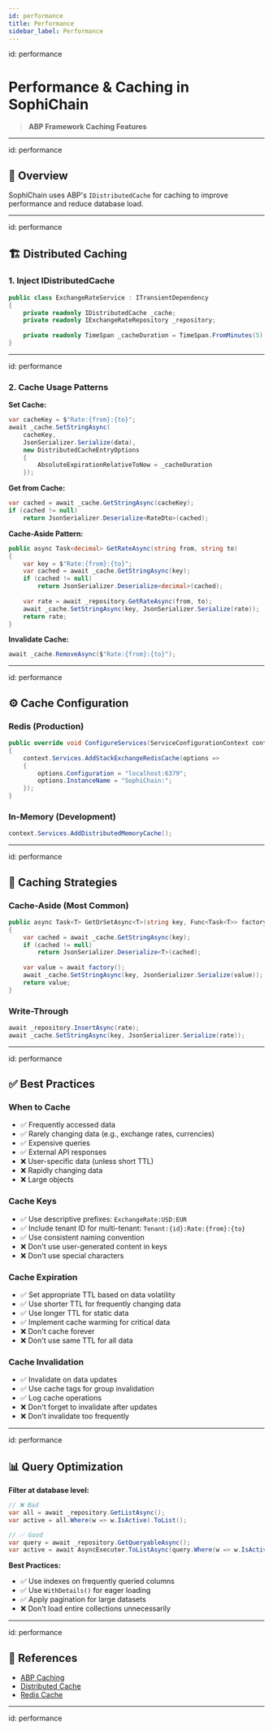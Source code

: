 ```yaml
---
id: performance
title: Performance
sidebar_label: Performance
---
```

id: performance
# Performance & Caching in SophiChain

> **ABP Framework Caching Features**

---

id: performance
## 📖 Overview

SophiChain uses ABP's `IDistributedCache` for caching to improve performance and reduce database load.

---

id: performance
## 🏗️ Distributed Caching

### 1. Inject IDistributedCache

```csharp
public class ExchangeRateService : ITransientDependency
{
    private readonly IDistributedCache _cache;
    private readonly IExchangeRateRepository _repository;
    
    private readonly TimeSpan _cacheDuration = TimeSpan.FromMinutes(5);
}
```

---

id: performance
### 2. Cache Usage Patterns

**Set Cache:**
```csharp
var cacheKey = $"Rate:{from}:{to}";
await _cache.SetStringAsync(
    cacheKey,
    JsonSerializer.Serialize(data),
    new DistributedCacheEntryOptions 
    { 
        AbsoluteExpirationRelativeToNow = _cacheDuration 
    });
```

**Get from Cache:**
```csharp
var cached = await _cache.GetStringAsync(cacheKey);
if (cached != null)
    return JsonSerializer.Deserialize<RateDto>(cached);
```

**Cache-Aside Pattern:**
```csharp
public async Task<decimal> GetRateAsync(string from, string to)
{
    var key = $"Rate:{from}:{to}";
    var cached = await _cache.GetStringAsync(key);
    if (cached != null)
        return JsonSerializer.Deserialize<decimal>(cached);
    
    var rate = await _repository.GetRateAsync(from, to);
    await _cache.SetStringAsync(key, JsonSerializer.Serialize(rate));
    return rate;
}
```

**Invalidate Cache:**
```csharp
await _cache.RemoveAsync($"Rate:{from}:{to}");
```

---

id: performance
## ⚙️ Cache Configuration

### Redis (Production)

```csharp
public override void ConfigureServices(ServiceConfigurationContext context)
{
    context.Services.AddStackExchangeRedisCache(options =>
    {
        options.Configuration = "localhost:6379";
        options.InstanceName = "SophiChain:";
    });
}
```

### In-Memory (Development)

```csharp
context.Services.AddDistributedMemoryCache();
```

---

id: performance
## 🎯 Caching Strategies

### Cache-Aside (Most Common)

```csharp
public async Task<T> GetOrSetAsync<T>(string key, Func<Task<T>> factory)
{
    var cached = await _cache.GetStringAsync(key);
    if (cached != null)
        return JsonSerializer.Deserialize<T>(cached);
    
    var value = await factory();
    await _cache.SetStringAsync(key, JsonSerializer.Serialize(value));
    return value;
}
```

### Write-Through

```csharp
await _repository.InsertAsync(rate);
await _cache.SetStringAsync(key, JsonSerializer.Serialize(rate));
```

---

id: performance
## ✅ Best Practices

### When to Cache
- ✅ Frequently accessed data
- ✅ Rarely changing data (e.g., exchange rates, currencies)
- ✅ Expensive queries
- ✅ External API responses
- ❌ User-specific data (unless short TTL)
- ❌ Rapidly changing data
- ❌ Large objects

### Cache Keys
- ✅ Use descriptive prefixes: `ExchangeRate:USD:EUR`
- ✅ Include tenant ID for multi-tenant: `Tenant:{id}:Rate:{from}:{to}`
- ✅ Use consistent naming convention
- ❌ Don't use user-generated content in keys
- ❌ Don't use special characters

### Cache Expiration
- ✅ Set appropriate TTL based on data volatility
- ✅ Use shorter TTL for frequently changing data
- ✅ Use longer TTL for static data
- ✅ Implement cache warming for critical data
- ❌ Don't cache forever
- ❌ Don't use same TTL for all data

### Cache Invalidation
- ✅ Invalidate on data updates
- ✅ Use cache tags for group invalidation
- ✅ Log cache operations
- ❌ Don't forget to invalidate after updates
- ❌ Don't invalidate too frequently

---

id: performance
## 📊 Query Optimization

**Filter at database level:**
```csharp
// ❌ Bad
var all = await _repository.GetListAsync();
var active = all.Where(w => w.IsActive).ToList();

// ✅ Good
var query = await _repository.GetQueryableAsync();
var active = await AsyncExecuter.ToListAsync(query.Where(w => w.IsActive));
```

**Best Practices:**
- ✅ Use indexes on frequently queried columns
- ✅ Use `WithDetails()` for eager loading
- ✅ Apply pagination for large datasets
- ❌ Don't load entire collections unnecessarily

---

id: performance
## 📖 References

- [ABP Caching](https://abp.io/docs/latest/framework/infrastructure/caching)
- [Distributed Cache](https://learn.microsoft.com/en-us/aspnet/core/performance/caching/distributed)
- [Redis Cache](https://redis.io/docs/manual/client-side-caching/)

---

id: performance

